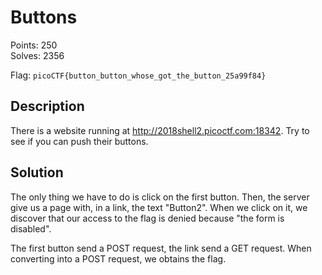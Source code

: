 Buttons
=======

Points: 250  
Solves: 2356

Flag: `picoCTF{button_button_whose_got_the_button_25a99f84}`


Description
-----------

There is a website running at http://2018shell2.picoctf.com:18342. Try to see if
you can push their buttons. 


Solution
--------

The only thing we have to do is click on the first button. Then, the server give
us a page with, in a link, the text "Button2". When we click on it, we discover
that our access to the flag is denied because "the form is disabled".

The first button send a POST request, the link send a GET request. When
converting into a POST request, we obtains the flag.

